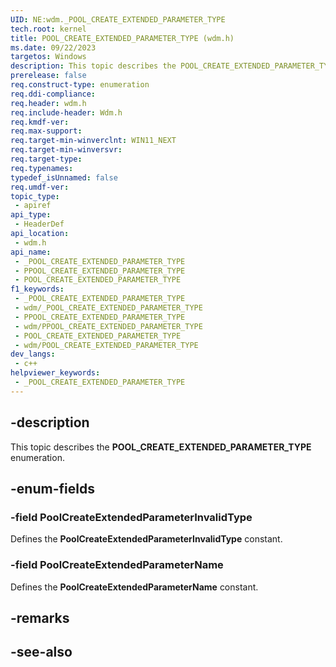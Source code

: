 ```yaml
---
UID: NE:wdm._POOL_CREATE_EXTENDED_PARAMETER_TYPE
tech.root: kernel
title: POOL_CREATE_EXTENDED_PARAMETER_TYPE (wdm.h)
ms.date: 09/22/2023
targetos: Windows
description: This topic describes the POOL_CREATE_EXTENDED_PARAMETER_TYPE enumeration (wdm.h).
prerelease: false
req.construct-type: enumeration
req.ddi-compliance: 
req.header: wdm.h
req.include-header: Wdm.h
req.kmdf-ver: 
req.max-support: 
req.target-min-winverclnt: WIN11_NEXT
req.target-min-winversvr: 
req.target-type: 
req.typenames: 
typedef_isUnnamed: false
req.umdf-ver: 
topic_type:
 - apiref
api_type:
 - HeaderDef
api_location:
 - wdm.h
api_name:
 - _POOL_CREATE_EXTENDED_PARAMETER_TYPE
 - PPOOL_CREATE_EXTENDED_PARAMETER_TYPE
 - POOL_CREATE_EXTENDED_PARAMETER_TYPE
f1_keywords:
 - _POOL_CREATE_EXTENDED_PARAMETER_TYPE
 - wdm/_POOL_CREATE_EXTENDED_PARAMETER_TYPE
 - PPOOL_CREATE_EXTENDED_PARAMETER_TYPE
 - wdm/PPOOL_CREATE_EXTENDED_PARAMETER_TYPE
 - POOL_CREATE_EXTENDED_PARAMETER_TYPE
 - wdm/POOL_CREATE_EXTENDED_PARAMETER_TYPE
dev_langs:
 - c++
helpviewer_keywords:
 - _POOL_CREATE_EXTENDED_PARAMETER_TYPE
---
```


## -description

This topic describes the **POOL_CREATE_EXTENDED_PARAMETER_TYPE** enumeration.

## -enum-fields

### -field PoolCreateExtendedParameterInvalidType

Defines the **PoolCreateExtendedParameterInvalidType** constant.

### -field PoolCreateExtendedParameterName

Defines the **PoolCreateExtendedParameterName** constant.

## -remarks

## -see-also
